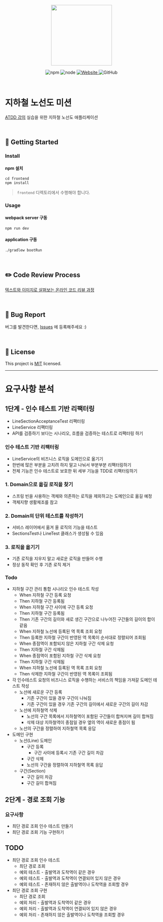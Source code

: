 <p align="center">
    <img width="200px;" src="https://raw.githubusercontent.com/woowacourse/atdd-subway-admin-frontend/master/images/main_logo.png"/>
</p>
<p align="center">
  <img alt="npm" src="https://img.shields.io/badge/npm-%3E%3D%205.5.0-blue">
  <img alt="node" src="https://img.shields.io/badge/node-%3E%3D%209.3.0-blue">
  <a href="https://edu.nextstep.camp/c/R89PYi5H" alt="nextstep atdd">
    <img alt="Website" src="https://img.shields.io/website?url=https%3A%2F%2Fedu.nextstep.camp%2Fc%2FR89PYi5H">
  </a>
  <img alt="GitHub" src="https://img.shields.io/github/license/next-step/atdd-subway-service">
</p>

<br>

# 지하철 노선도 미션
[ATDD 강의](https://edu.nextstep.camp/c/R89PYi5H) 실습을 위한 지하철 노선도 애플리케이션

<br>

## 🚀 Getting Started

### Install
#### npm 설치
```
cd frontend
npm install
```
> `frontend` 디렉토리에서 수행해야 합니다.

### Usage
#### webpack server 구동
```
npm run dev
```
#### application 구동
```
./gradlew bootRun
```
<br>

## ✏️ Code Review Process
[텍스트와 이미지로 살펴보는 온라인 코드 리뷰 과정](https://github.com/next-step/nextstep-docs/tree/master/codereview)

<br>

## 🐞 Bug Report

버그를 발견한다면, [Issues](https://github.com/next-step/atdd-subway-service/issues) 에 등록해주세요 :)

<br>

## 📝 License

This project is [MIT](https://github.com/next-step/atdd-subway-service/blob/master/LICENSE.md) licensed.


---

# 요구사항 분석

## 1단계 - 인수 테스트 기반 리팩터링
* LineSectionAcceptanceTest 리팩터링
* LineService 리팩터링
* API를 검증하기 보다는 시나리오, 흐름을 검증하는 테스트로 리팩터링 하기

### 인수 테스트 기반 리팩터링
* LineService의 비즈니스 로직을 도메인으로 옮기기
* 한번에 많은 부분을 고치려 하지 말고 나눠서 부분부분 리팩터링하기
* 전체 기능은 인수 테스트로 보호한 뒤 세부 기능을 TDD로 리팩터링하기

### 1. Domain으로 옮길 로직을 찾기
* 스프링 빈을 사용하는 객체와 의존하는 로직을 제외하고는 도메인으로 옮길 예정
* 객체지향 생활체조를 참고

### 2. Domain의 단위 테스트를 작성하기
* 서비스 레이어에서 옮겨 올 로직의 기능을 테스트
* SectionsTest나 LineTest 클래스가 생성될 수 있음

### 3. 로직을 옮기기
* 기존 로직을 지우지 말고 새로운 로직을 만들어 수행
* 정상 동작 확인 후 기존 로직 제거

### Todo
* 지하철 구간 관리 통합 시나리오 인수 테스트 작성
  * When 지하철 구간 등록 요청
  * Then 지하철 구간 등록됨
  * When 지하철 구간 사이에 구간 등록 요청
  * Then 지하철 구간 등록됨
  * Then 기존 구간의 길이와 새로 생긴 구간으로 나누어진 구간들의 길이의 합이 같음 
  * When 지하철 노선에 등록된 역 목록 조회 요청
  * Then 등록한 지하철 구간이 반영된 역 목록이 순서대로 정렬되어 조회됨
  * When 종점역이 포함되지 않은 지하철 구간 삭제 요청
  * Then 지하철 구간 삭제됨
  * When 종점역이 포함된 지하철 구간 삭제 요청
  * Then 지하철 구간 삭제됨  
  * When 지하철 노선에 등록된 역 목록 조회 요청
  * Then 삭제한 지하철 구간이 반영된 역 목록이 조회됨
* 각 인수테스트 요청의 비즈니스 로직을 수행하는 서비스의 책임을 가져갈 도메인 테스트 작성
  * 노선에 새로운 구간 등록
    * 기존 구간이 있을 경우 구간이 나눠짐
    * 기존 구간이 있을 경우 기존 구간의 길이에서 새로운 구간의 길이 차감
  * 노선에 지하철역 삭제
    * 노선의 구간 목록에서 지하철역이 포함된 구간들이 합쳐지며 길이 합쳐짐
    * 삭제 대상 지하철역이 종점일 경우 옆의 역이 새로운 종점이 됨
  * 노선의 구간을 정렬하여 지하철역 목록 응답
* 도메인 구현
  * 노선(Line) 도메인
    * 구간 등록
      * 구간 사이에 등록시 기존 구간 길이 차감
    * 구간 삭제
    * 노선의 구간을 정렬하여 지하철역 목록 응답
  * 구간(Section)
    * 구간 길이 차감
    * 구간 길이 합쳐짐

## 2단계 - 경로 조회 기능

### 요구사항
* 최단 경로 조회 인수 테스트 만들기
* 최단 경로 조회 기능 구현하기

## TODO
* 최단 경로 조회 인수 테스트
  * 최단 경로 조회
  * 예외 테스트 - 출발역과 도착역이 같은 경우
  * 예외 테스트 - 출발역과 도착역이 연결되어 있지 않은 경우
  * 예외 테스트 - 존재하지 않은 출발역이나 도착역을 조회할 경우
* 최단 경로 조회 구현
  * 최단 경로 조회
  * 예외 처리 - 출발역과 도착역이 같은 경우
  * 예외 처리 - 출발역과 도착역이 연결되어 있지 않은 경우
  * 예외 처리 - 존재하지 않은 출발역이나 도착역을 조회할 경우
  
